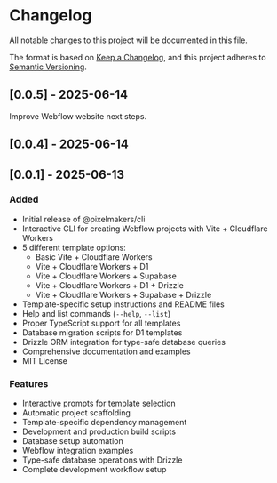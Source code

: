 # Changelog

All notable changes to this project will be documented in this file.

The format is based on [Keep a Changelog](https://keepachangelog.com/en/1.0.0/),
and this project adheres to [Semantic Versioning](https://semver.org/spec/v2.0.0.html).

## [0.0.5] - 2025-06-14
Improve Webflow website next steps.

## [0.0.4] - 2025-06-14
## [0.0.1] - 2025-06-13

### Added
- Initial release of @pixelmakers/cli
- Interactive CLI for creating Webflow projects with Vite + Cloudflare Workers
- 5 different template options:
  - Basic Vite + Cloudflare Workers
  - Vite + Cloudflare Workers + D1
  - Vite + Cloudflare Workers + Supabase
  - Vite + Cloudflare Workers + D1 + Drizzle
  - Vite + Cloudflare Workers + Supabase + Drizzle
- Template-specific setup instructions and README files
- Help and list commands (`--help`, `--list`)
- Proper TypeScript support for all templates
- Database migration scripts for D1 templates
- Drizzle ORM integration for type-safe database queries
- Comprehensive documentation and examples
- MIT License

### Features
- Interactive prompts for template selection
- Automatic project scaffolding
- Template-specific dependency management
- Development and production build scripts
- Database setup automation
- Webflow integration examples
- Type-safe database operations with Drizzle
- Complete development workflow setup 